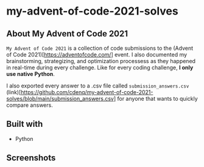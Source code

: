 # my-advent-of-code-2021-solves

## About My Advent of Code 2021

`My Advent of Code 2021` is a collection of code submissions to the (Advent of Code 2021)[https://adventofcode.com/] event. I also documented my brainstorming, strategizing, and optimization processess as they happened in real-time during every challenge. Like for every coding challenge, **I only use native Python**.

I also exported every answer to a .csv file called `submission_answers.csv` (link)[https://github.com/cdenq/my-advent-of-code-2021-solves/blob/main/submission_answers.csv] for anyone that wants to quickly compare answers.

## Built with
- Python

## Screenshots